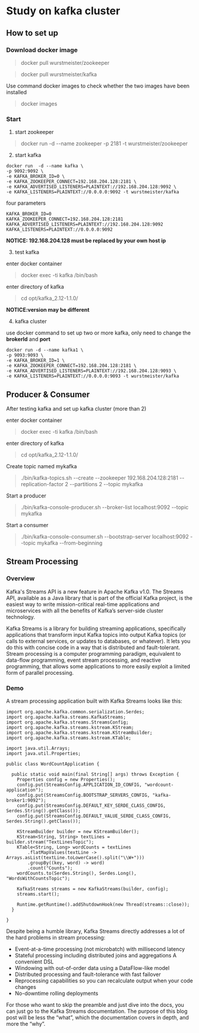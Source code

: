 # Study on kafka cluster

## How to set up

### Download docker image

> docker pull wurstmeister/zookeeper

> docker pull wurstmeister/kafka

Use command docker images to check whether the two images have been installed

> docker images

### Start

1. start zookeeper

> docker run -d --name zookeeper -p 2181 -t wurstmeister/zookeeper

2. start kafka

```
docker run  -d --name kafka \
-p 9092:9092 \
-e KAFKA_BROKER_ID=0 \ 
-e KAFKA_ZOOKEEPER_CONNECT=192.168.204.128:2181 \ 
-e KAFKA_ADVERTISED_LISTENERS=PLAINTEXT://192.168.204.128:9092 \
-e KAFKA_LISTENERS=PLAINTEXT://0.0.0.0:9092 -t wurstmeister/kafka
```

four parameters
```
KAFKA_BROKER_ID=0               
KAFKA_ZOOKEEPER_CONNECT=192.168.204.128:2181
KAFKA_ADVERTISED_LISTENERS=PLAINTEXT://192.168.204.128:9092
KAFKA_LISTENERS=PLAINTEXT://0.0.0.0:9092
```
 **NOTICE: 192.168.204.128 must be replaced by your own host ip**

 3. test kafka
 
 enter docker container

 > docker exec -ti kafka /bin/bash

 enter directory of kafka

 > cd opt/kafka_2.12-1.1.0/

 **NOTICE:version may be different**

 4. kafka cluster

 use docker command to set up two or more kafka, only  need to change the **brokerId** and **port**

 ```
 docker run -d --name kafka1 \
-p 9093:9093 \
-e KAFKA_BROKER_ID=1 \
-e KAFKA_ZOOKEEPER_CONNECT=192.168.204.128:2181 \
-e KAFKA_ADVERTISED_LISTENERS=PLAINTEXT://192.168.204.128:9093 \
-e KAFKA_LISTENERS=PLAINTEXT://0.0.0.0:9093 -t wurstmeister/kafka
```

## Producer & Consumer

After testing kafka and set up kafka cluster (more than 2)

 enter docker container

 > docker exec -ti kafka /bin/bash

 enter directory of kafka

 > cd opt/kafka_2.12-1.1.0/

Create topic named mykafka
> ./bin/kafka-topics.sh --create --zookeeper 192.168.204.128:2181 --replication-factor 2 --partitions 2 --topic mykafka

Start a producer

> ./bin/kafka-console-producer.sh --broker-list localhost:9092 --topic mykafka

Start a consumer

> ./bin/kafka-console-consumer.sh --bootstrap-server localhost:9092 --topic mykafka --from-beginning

## Stream Processing

### Overview

Kafka's Streams API is a new feature in Apache Kafka v1.0. The Streams API, available as a Java library that is part of the official Kafka project, is the easiest way to write mission-critical real-time applications and microservices with all the benefits of Kafka’s server-side cluster technology.

Kafka Streams is a library for building streaming applications, specifically applications that transform input Kafka topics into output Kafka topics (or calls to external services, or updates to databases, or whatever). It lets you do this with concise code in a way that is distributed and fault-tolerant. Stream processing is a computer programming paradigm, equivalent to data-flow programming, event stream processing, and reactive programming, that allows some applications to more easily exploit a limited form of parallel processing.

### Demo

A stream processing application built with Kafka Streams looks like this:
```
import org.apache.kafka.common.serialization.Serdes;
import org.apache.kafka.streams.KafkaStreams;
import org.apache.kafka.streams.StreamsConfig;
import org.apache.kafka.streams.kstream.KStream;
import org.apache.kafka.streams.kstream.KStreamBuilder;
import org.apache.kafka.streams.kstream.KTable;

import java.util.Arrays;
import java.util.Properties;

public class WordCountApplication {

  public static void main(final String[] args) throws Exception {
    Properties config = new Properties();
    config.put(StreamsConfig.APPLICATION_ID_CONFIG, "wordcount-application");
    config.put(StreamsConfig.BOOTSTRAP_SERVERS_CONFIG, "kafka-broker1:9092");
    config.put(StreamsConfig.DEFAULT_KEY_SERDE_CLASS_CONFIG, Serdes.String().getClass());
    config.put(StreamsConfig.DEFAULT_VALUE_SERDE_CLASS_CONFIG, Serdes.String().getClass());

    KStreamBuilder builder = new KStreamBuilder();
    KStream<String, String> textLines = builder.stream("TextLinesTopic");
    KTable<String, Long> wordCounts = textLines
        .flatMapValues(textLine -> Arrays.asList(textLine.toLowerCase().split("\\W+")))
        .groupBy((key, word) -> word)
        .count("Counts");
    wordCounts.to(Serdes.String(), Serdes.Long(), "WordsWithCountsTopic");

    KafkaStreams streams = new KafkaStreams(builder, config);
    streams.start();

    Runtime.getRuntime().addShutdownHook(new Thread(streams::close));
  }

}
```

Despite being a humble library, Kafka Streams directly addresses a lot of the hard problems in stream processing:
* Event-at-a-time processing (not microbatch) with millisecond latency
* Stateful processing including distributed joins and aggregations
A convenient DSL
* Windowing with out-of-order data using a DataFlow-like model
* Distributed processing and fault-tolerance with fast failover
* Reprocessing capabilities so you can recalculate output when your code changes
* No-downtime rolling deployments

For those who want to skip the preamble and just dive into the docs, you can just go to the Kafka Streams documentation. The purpose of this blog post will be less the “what”, which the documentation covers in depth, and more the “why”.

